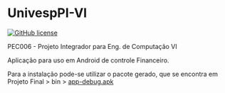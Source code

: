 # UnivespPI-VI
[![GitHub license](https://img.shields.io/github/license/Naereen/StrapDown.js.svg)](https://github.com/Naereen/StrapDown.js/blob/master/LICENSE)

PEC006 - Projeto Integrador para Eng. de Computação VI

Aplicação para uso em Android de controle Financeiro.

Para a instalação pode-se utilizar o pacote gerado, que se encontra em Projeto Final > bin > [app-debug.apk](https://github.com/ikaroamorim/UnivespPI-VI/tree/master/ProjetoFinal/bin)
